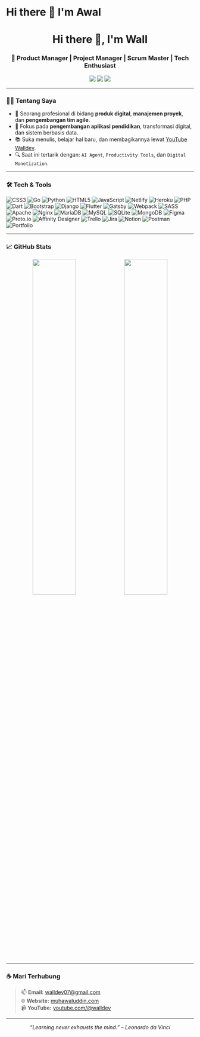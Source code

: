 # Hi there 👋 I'm Awal

<h1 align="center">Hi there 👋, I'm Wall</h1>
<h3 align="center">🚀 Product Manager | Project Manager | Scrum Master | Tech Enthusiast</h3>

<p align="center">
  <a href="https://youtube.com/@muhawaluddin" target="_blank"><img src="https://img.shields.io/badge/YouTube-Walldev-red?style=flat-square&logo=youtube"></a>
  <a href="https://linkedin.com/in/muhawaluddin" target="_blank"><img src="https://img.shields.io/badge/LinkedIn-Connect-blue?style=flat-square&logo=linkedin"></a>
  <a href="https://muhawaluddin.com" target="_blank"><img src="https://img.shields.io/badge/Portfolio-Visit-green?style=flat-square&logo=web"></a>
</p>

---

### 🧑‍💻 Tentang Saya

- 💼 Seorang profesional di bidang **produk digital**, **manajemen proyek**, dan **pengembangan tim agile**.
- 🎯 Fokus pada **pengembangan aplikasi pendidikan**, transformasi digital, dan sistem berbasis data.
- 📚 Suka menulis, belajar hal baru, dan membagikannya lewat [YouTube Walldev](https://youtube.com/@muhawaluddin).
- 🔍 Saat ini tertarik dengan: `AI Agent`, `Productivity Tools`, dan `Digital Monetization`.

---

### 🛠️ Tech & Tools

![CSS3](https://img.shields.io/badge/css3-%231572B6.svg?style=flat&logo=css3&logoColor=white) ![Go](https://img.shields.io/badge/go-%2300ADD8.svg?style=flat&logo=go&logoColor=white) ![Python](https://img.shields.io/badge/python-3670A0?style=flat&logo=python&logoColor=ffdd54) ![HTML5](https://img.shields.io/badge/html5-%23E34F26.svg?style=flat&logo=html5&logoColor=white) ![JavaScript](https://img.shields.io/badge/javascript-%23323330.svg?style=flat&logo=javascript&logoColor=%23F7DF1E) ![Netlify](https://img.shields.io/badge/netlify-%23000000.svg?style=flat&logo=netlify&logoColor=#00C7B7) ![Heroku](https://img.shields.io/badge/heroku-%23430098.svg?style=flat&logo=heroku&logoColor=white) ![PHP](https://img.shields.io/badge/php-%23777BB4.svg?style=flat&logo=php&logoColor=white) ![Dart](https://img.shields.io/badge/dart-%230175C2.svg?style=flat&logo=dart&logoColor=white) ![Bootstrap](https://img.shields.io/badge/bootstrap-%23563D7C.svg?style=flat&logo=bootstrap&logoColor=white) ![Django](https://img.shields.io/badge/django-%23092E20.svg?style=flat&logo=django&logoColor=white) ![Flutter](https://img.shields.io/badge/Flutter-%2302569B.svg?style=flat&logo=Flutter&logoColor=white) ![Gatsby](https://img.shields.io/badge/Gatsby-%23663399.svg?style=flat&logo=gatsby&logoColor=white) ![Webpack](https://img.shields.io/badge/webpack-%238DD6F9.svg?style=flat&logo=webpack&logoColor=black) ![SASS](https://img.shields.io/badge/SASS-hotpink.svg?style=flat&logo=SASS&logoColor=white) ![Apache](https://img.shields.io/badge/apache-%23D42029.svg?style=flat&logo=apache&logoColor=white) ![Nginx](https://img.shields.io/badge/nginx-%23009639.svg?style=flat&logo=nginx&logoColor=white) ![MariaDB](https://img.shields.io/badge/MariaDB-003545?style=flat&logo=mariadb&logoColor=white) ![MySQL](https://img.shields.io/badge/mysql-%2300f.svg?style=flat&logo=mysql&logoColor=white) ![SQLite](https://img.shields.io/badge/sqlite-%2307405e.svg?style=flat&logo=sqlite&logoColor=white) ![MongoDB](https://img.shields.io/badge/MongoDB-%234ea94b.svg?style=flat&logo=mongodb&logoColor=white) 	![Figma](https://img.shields.io/badge/figma-%23F24E1E.svg?style=flat&logo=figma&logoColor=white) ![Proto.io](https://img.shields.io/badge/Proto.io-161637?style=flat&logo=proto.io&logoColor=00e5ff) ![Affinity Designer](https://img.shields.io/badge/affinitydesginer-%231B72BE.svg?style=flat&logo=affinity-designer&logoColor=white) ![Trello](https://img.shields.io/badge/Trello-%23026AA7.svg?style=flat&logo=Trello&logoColor=white) ![Jira](https://img.shields.io/badge/jira-%230A0FFF.svg?style=flat&logo=jira&logoColor=white) ![Notion](https://img.shields.io/badge/Notion-%23000000.svg?style=flat&logo=notion&logoColor=white) ![Postman](https://img.shields.io/badge/Postman-FF6C37?style=flat&logo=postman&logoColor=white) ![Portfolio](https://img.shields.io/badge/Portfolio-%23000000.svg?style=flat&logo=firefox&logoColor=#FF7139)

---

### 📈 GitHub Stats

<p align="center">
  <img width="48%" src="https://github-readme-stats.vercel.app/api?username=muhawaluddin&show_icons=true&theme=default" />
  <img width="48%" src="https://github-readme-stats.vercel.app/api/top-langs/?username=muhawaluddin&layout=compact" />
</p>

---

### ☕ Mari Terhubung

> 📫 **Email:** walldev07@gmail.com  
> 🌐 **Website:** [muhawaluddin.com](https://muhawaluddin.com)  
> 📹 **YouTube:** [youtube.com/@walldev](https://youtube.com/@muhawaluddin)

---

<p align="center">
  <em>“Learning never exhausts the mind.” – Leonardo da Vinci</em>
</p>


